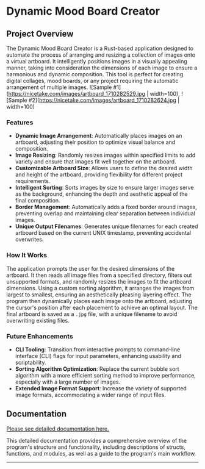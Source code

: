 # Dynamic Mood Board Creator

## Project Overview

The Dynamic Mood Board Creator is a Rust-based application designed to automate the process of arranging and resizing a collection of images onto a virtual artboard. It intelligently positions images in a visually appealing manner, taking into consideration the dimensions of each image to ensure a harmonious and dynamic composition. This tool is perfect for creating digital collages, mood boards, or any project requiring the automatic arrangement of multiple images.
![Sample #1](https://nicetake.com/images/artboard_1710282529.jpg | width=100), ![Sample #2](https://nicetake.com/images/artboard_1710282624.jpg | width=100)


### Features

- **Dynamic Image Arrangement**: Automatically places images on an artboard, adjusting their position to optimize visual balance and composition.
- **Image Resizing**: Randomly resizes images within specified limits to add variety and ensure that images fit well together on the artboard.
- **Customizable Artboard Size**: Allows users to define the desired width and height of the artboard, providing flexibility for different project requirements.
- **Intelligent Sorting**: Sorts images by size to ensure larger images serve as the background, enhancing the depth and aesthetic appeal of the final composition.
- **Border Management**: Automatically adds a fixed border around images, preventing overlap and maintaining clear separation between individual images.
- **Unique Output Filenames**: Generates unique filenames for each created artboard based on the current UNIX timestamp, preventing accidental overwrites.

### How It Works

The application prompts the user for the desired dimensions of the artboard. It then reads all image files from a specified directory, filters out unsupported formats, and randomly resizes the images to fit the artboard dimensions. Using a custom sorting algorithm, it arranges the images from largest to smallest, ensuring an aesthetically pleasing layering effect. The program then dynamically places each image onto the artboard, adjusting the cursor's position after each placement to achieve an optimal layout. The final artboard is saved as a `.jpg` file, with a unique filename to avoid overwriting existing files.

### Future Enhancements

- **CLI Tooling**: Transition from interactive prompts to command-line interface (CLI) flags for input parameters, enhancing usability and scriptability.
- **Sorting Algorithm Optimization**: Replace the current bubble sort algorithm with a more efficient sorting method to improve performance, especially with a large number of images.
- **Extended Image Format Support**: Increase the variety of supported image formats, accommodating a wider range of input files.

## Documentation

[Please see detailed documentation here.](DOCUMENTATION.md)

This detailed documentation provides a comprehensive overview of the program's structure and functionality, including descriptions of structs, functions, and modules, as well as a guide to the program's main workflow.

---
